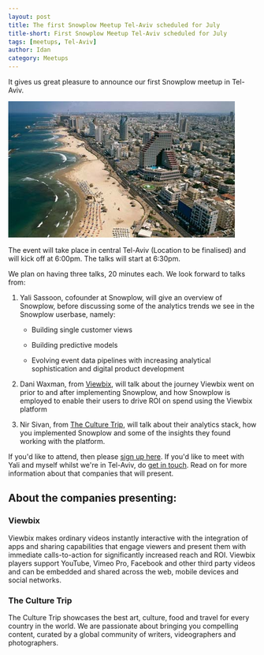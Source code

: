 ```yaml
---
layout: post
title: The first Snowplow Meetup Tel-Aviv scheduled for July
title-short: First Snowplow Meetup Tel-Aviv scheduled for July
tags: [meetups, Tel-Aviv]
author: Idan
category: Meetups
---
```


It gives us great pleasure to announce our first Snowplow meetup in Tel-Aviv.

![Tel-Aviv picture][Tel-Aviv-pic]

The event will take place in central Tel-Aviv (Location to be finalised) and will kick off at 6:00pm. The talks will start at 6:30pm. 

We plan on having three talks, 20 minutes each. We look forward to talks from:

1. Yali Sassoon, cofounder at Snowplow, will give an overview of Snowplow, before discussing some of the analytics trends we see in the Snowplow userbase, namely:

   * Building single customer views

   * Building predictive models

   * Evolving event data pipelines with increasing analytical sophistication and digital product development

2. Dani Waxman, from [Viewbix], will talk about the journey Viewbix went on prior to and after implementing Snowplow, and how Snowplow is employed to enable their users to drive ROI on spend using the Viewbix platform

3. Nir Sivan, from [The Culture Trip], will talk about their analytics stack, how you implemented Snowplow and some of the insights they found working with the platform.

If you'd like to attend, then please [sign up here][meetup]. If you'd like to meet with Yali and myself whilst we're in Tel-Aviv, do [get in touch][contact]. Read on for more information about that companies that will present.

<!--more-->

## About the companies presenting: 

### Viewbix 

Viewbix makes ordinary videos instantly interactive with the integration of apps and sharing capabilities that engage viewers and present them with immediate calls-to-action for significantly increased reach and ROI. Viewbix players support YouTube, Vimeo Pro, Facebook and other third party videos and can be embedded and shared across the web, mobile devices and social networks. 

### The Culture Trip 

The Culture Trip showcases the best art, culture, food and travel for every country in the world. We are passionate about bringing you compelling content, curated by a global community of writers, videographers and photographers. 

[meetup]: http://www.meetup.com/Snowplow-Analytics-Tel-Aviv/events/230923960/
[Viewbix]: http://corp.viewbix.com/
[The Culture Trip]: http://theculturetrip.com/
[Tel-Aviv-pic]: /assets/img/blog/2016/05/TelAviv.jpg
[contact]: /contact/


